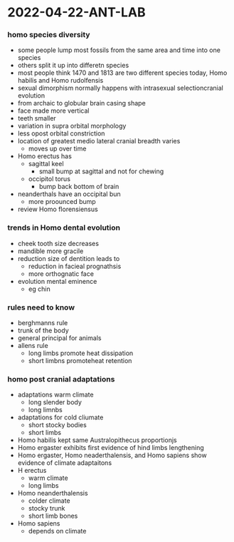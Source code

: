 # 2022-04-22-ANT-LAB
<!--missed 20 min-->

### homo species diversity
- some people lump most fossils from the same area and time into one species
- others split it up into differetn species
- most people think 1470 and 1813 are two different species today, Homo habilis and Homo rudolfensis
- sexual dimorphism normally happens with intrasexual selectioncranial evolution
- from archaic to globular brain casing shape
- face made more vertical
- teeth smaller
- variation in supra orbital morphology
- less opost orbital constriction
- location of greatest medio lateral cranial breadth varies
  - moves up over time
- Homo erectus has
  - sagittal keel
    - small bump at sagittal and not for chewing
  - occipitol torus
    - bump back bottom of brain
- neanderthals have an occipital bun
  - more proounced bump
- review Homo florensiensus

### trends in Homo dental evolution
- cheek tooth size decreases
- mandible more gracile
- reduction size of dentition leads to
  - reduction in facieal prognathsis
  - more orthognatic face
- evolution mental eminence
  - eg chin

### rules need to know
  - berghmanns rule
  - trunk of the body
  - general principal for animals
- allens rule
  - long limbs promote heat dissipation
  - short limbns promoteheat retention

### homo post cranial adaptations
- adaptations warm climate
  - long slender body
  - long limnbs
- adaptations for cold cliumate
  - short stocky bodies
  - short limbs
- Homo habilis kept same Australopithecus proportionjs
- Homo ergaster exhibits first evidence of hind limbs lengthening
- Homo ergaster, Homo neaderthalensis, and Homo sapiens show evidence of climate adaptaitons
- H erectus
  - warm climate
  - long limbs
- Homo neanderthalensis
  - colder climate
  - stocky trunk
  - short limb bones
- Homo sapiens
  - depends on climate
